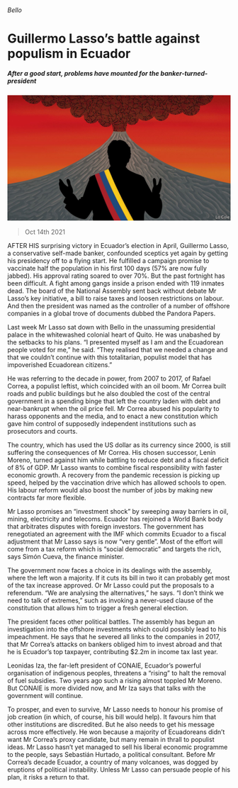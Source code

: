 ###### Bello

# Guillermo Lasso’s battle against populism in Ecuador 

##### After a good start, problems have mounted for the banker-turned-president 

![image](images/20211016_AMD003_2.jpg) 

> Oct 14th 2021 

AFTER HIS surprising victory in Ecuador’s election in April, Guillermo Lasso, a conservative self-made banker, confounded sceptics yet again by getting his presidency off to a flying start. He fulfilled a campaign promise to vaccinate half the population in his first 100 days (57% are now fully jabbed). His approval rating soared to over 70%. But the past fortnight has been difficult. A fight among gangs inside a prison ended with 119 inmates dead. The board of the National Assembly sent back without debate Mr Lasso’s key initiative, a bill to raise taxes and loosen restrictions on labour. And then the president was named as the controller of a number of offshore companies in a global trove of documents dubbed the Pandora Papers.

Last week Mr Lasso sat down with Bello in the unassuming presidential palace in the whitewashed colonial heart of Quito. He was unabashed by the setbacks to his plans. “I presented myself as I am and the Ecuadorean people voted for me,” he said. “They realised that we needed a change and that we couldn’t continue with this totalitarian, populist model that has impoverished Ecuadorean citizens.”


He was referring to the decade in power, from 2007 to 2017, of Rafael Correa, a populist leftist, which coincided with an oil boom. Mr Correa built roads and public buildings but he also doubled the cost of the central government in a spending binge that left the country laden with debt and near-bankrupt when the oil price fell. Mr Correa abused his popularity to harass opponents and the media, and to enact a new constitution which gave him control of supposedly independent institutions such as prosecutors and courts.

The country, which has used the US dollar as its currency since 2000, is still suffering the consequences of Mr Correa. His chosen successor, Lenín Moreno, turned against him while battling to reduce debt and a fiscal deficit of 8% of GDP. Mr Lasso wants to combine fiscal responsibility with faster economic growth. A recovery from the pandemic recession is picking up speed, helped by the vaccination drive which has allowed schools to open. His labour reform would also boost the number of jobs by making new contracts far more flexible.

Mr Lasso promises an “investment shock” by sweeping away barriers in oil, mining, electricity and telecoms. Ecuador has rejoined a World Bank body that arbitrates disputes with foreign investors. The government has renegotiated an agreement with the IMF which commits Ecuador to a fiscal adjustment that Mr Lasso says is now “very gentle”. Most of the effort will come from a tax reform which is “social democratic” and targets the rich, says Simón Cueva, the finance minister.

The government now faces a choice in its dealings with the assembly, where the left won a majority. If it cuts its bill in two it can probably get most of the tax increase approved. Or Mr Lasso could put the proposals to a referendum. “We are analysing the alternatives,” he says. “I don’t think we need to talk of extremes,” such as invoking a never-used clause of the constitution that allows him to trigger a fresh general election.

The president faces other political battles. The assembly has begun an investigation into the offshore investments which could possibly lead to his impeachment. He says that he severed all links to the companies in 2017, that Mr Correa’s attacks on bankers obliged him to invest abroad and that he is Ecuador’s top taxpayer, contributing $2.2m in income tax last year.

Leonidas Iza, the far-left president of CONAIE, Ecuador’s powerful organisation of indigenous peoples, threatens a “rising” to halt the removal of fuel subsidies. Two years ago such a rising almost toppled Mr Moreno. But CONAIE is more divided now, and Mr Iza says that talks with the government will continue.

To prosper, and even to survive, Mr Lasso needs to honour his promise of job creation (in which, of course, his bill would help). It favours him that other institutions are discredited. But he also needs to get his message across more effectively. He won because a majority of Ecuadoreans didn’t want Mr Correa’s proxy candidate, but many remain in thrall to populist ideas. Mr Lasso hasn’t yet managed to sell his liberal economic programme to the people, says Sebastián Hurtado, a political consultant. Before Mr Correa’s decade Ecuador, a country of many volcanoes, was dogged by eruptions of political instability. Unless Mr Lasso can persuade people of his plan, it risks a return to that.

